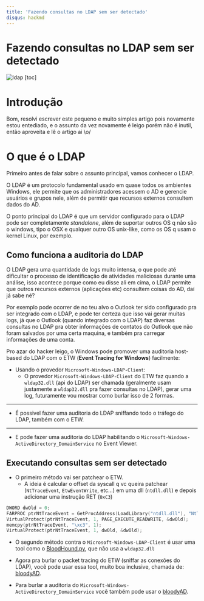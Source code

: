 ```yaml
---
title: 'Fazendo consultas no LDAP sem ser detectado'
disqus: hackmd
---
```



Fazendo consultas no LDAP sem ser detectado
===

![ldap](https://wwwseeburgercom-160c6.kxcdn.com/fileadmin/_processed_/b/0/csm_Connector-LDAP_71c38695d9.png)
[toc]
# Introdução
Bom, resolvi escrever este pequeno e muito simples artigo pois novamente estou entediado, e o assunto da vez novamente é leigo porém não é inutil, então aproveita e lê o artigo ai \o/
# O que é o LDAP
Primeiro antes de falar sobre o assunto principal, vamos conhecer o LDAP.

O LDAP é um protocolo fundamental usado em quase todos os ambientes Windows, ele permite que os administradores acessem o AD e gerencie usuários e grupos nele, além de permitir que recursos externos consultem dados do AD.

O ponto principal do LDAP é que um servidor configurado para o LDAP pode ser completamente *standalone*, além de suportar outros OS q não são o windows, tipo o OSX e qualquer outro OS unix-like, como os OS q usam o kernel Linux, por exemplo.
## Como funciona a auditoria do LDAP
O LDAP gera uma quantidade de logs muito intensa, o que pode até dificultar o processo de identificação de atividades maliciosas durante uma análise, isso acontece porque como eu disse ali em cima, o LDAP permite que outros recursos externos (aplicações etc) consultem coisas do AD, daí já sabe né?

Por exemplo pode ocorrer de no teu alvo o Outlook ter sido configurado pra ser integrado com o LDAP, e pode ter certeza que isso vai gerar muitas logs, já que o Outlook (quando integrado com o LDAP) faz diversas consultas no LDAP pra obter informações de contatos do Outlook que não foram salvados por uma certa maquina, e também pra carregar informações de uma conta.

Pro azar do hacker leigo, o Windows pode promover uma auditoria host-based do LDAP com o ETW (**Event Tracing for Windows**) facilmente:

- Usando o provedor `Microsoft-Windows-LDAP-Client`:
  - O provedor `Microsoft-Windows-LDAP-Client` do ETW faz quando a `wldap32.dll` (api do LDAP) ser chamada (geralmente usam justamente a `wldap32.dll` pra fazer consultas no LDAP), gerar uma log, futuramente vou mostrar como burlar isso de 2 formas.
---
- É possivel fazer uma auditoria do LDAP sniffando todo o tráfego do LDAP, também com o ETW.
---
- E pode fazer uma auditoria do LDAP habilitando o `Microsoft-Windows-ActiveDirectory_DomainService` no Event Viewer.
## Executando consultas sem ser detectado
- O primeiro método vai ser patchear o ETW.
  - A ideia é calcular o offset da syscall q vc queira patchear (`NtTraceEvent`, `EtwEventWrite`, etc...) em uma dll (`ntdll.dll`) e depois adicionar uma instrução RET (`0xC3`)
```c
DWORD dwOld = 0;
FARPROC ptrNtTraceEvent = GetProcAddress(LoadLibrary("ntdll.dll"), "NtTraceEvent");
VirtualProtect(ptrNtTraceEvent, 1, PAGE_EXECUTE_READWRITE, &dwOld);
memcpy(ptrNtTraceEvent, "\xc3", 1);
VirtualProtect(ptrNtTraceEvent, 1, dwOld, &dwOld);
```

- O segundo método contra o `Microsoft-Windows-LDAP-Client` é usar uma tool como o [BloodHound.py](https://github.com/dirkjanm/BloodHound.py), que não usa a `wldap32.dll`

- Agora pra burlar o packet tracing do ETW (sniffar as conexões do LDAP), você pode usar essa tool, muito boa inclusive, chamada de: [bloodyAD](https://github.com/CravateRouge/bloodyAD).
- Para burlar a auditoria do `Microsoft-Windows-ActiveDirectory_DomainService` você também pode usar o [bloodyAD](https://github.com/CravateRouge/bloodyAD).
